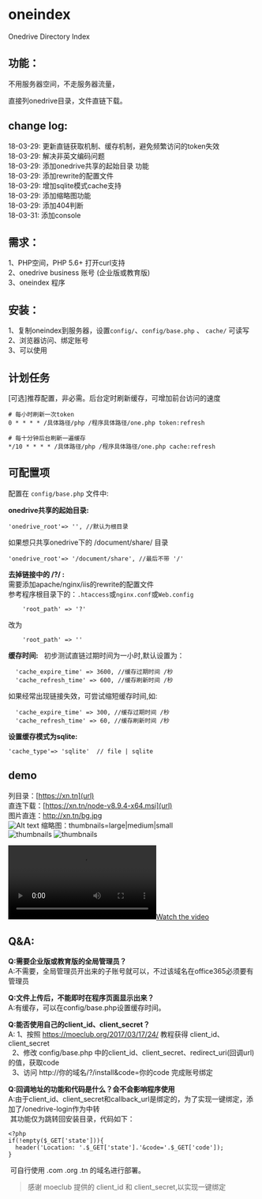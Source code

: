 # oneindex
Onedrive Directory Index

## 功能：
不用服务器空间，不走服务器流量，  

直接列onedrive目录，文件直链下载。  

## change log:  
18-03-29: 更新直链获取机制、缓存机制，避免频繁访问的token失效  
18-03-29: 解决非英文编码问题  
18-03-29: 添加onedrive共享的起始目录 功能  
18-03-29: 添加rewrite的配置文件  
18-03-29: 增加sqlite模式cache支持  
18-03-29: 添加缩略图功能  
18-03-29: 添加404判断  
18-03-31: 添加console  

## 需求：
1、PHP空间，PHP 5.6+ 打开curl支持  
2、onedrive business 账号 (企业版或教育版)  
3、oneindex 程序   

## 安装：
1、复制oneindex到服务器，设置` config/ `、`config/base.php` 、 `cache/` 可读写  
2、浏览器访问、绑定账号  
3、可以使用  

## 计划任务  
[可选]推荐配置，非必需。后台定时刷新缓存，可增加前台访问的速度  
```
# 每小时刷新一次token
0 * * * * /具体路径/php /程序具体路径/one.php token:refresh

# 每十分钟后台刷新一遍缓存
*/10 * * * * /具体路径/php /程序具体路径/one.php cache:refresh
```

## 可配置项
配置在 `config/base.php` 文件中:  

**onedrive共享的起始目录:**  
```
'onedrive_root'=> '', //默认为根目录
```  

如果想只共享onedrive下的 /document/share/ 目录  
```
'onedrive_root'=> '/document/share', //最后不带 '/'
```  
  
**去掉链接中的 /?/ :**  
需要添加apache/nginx/iis的rewrite的配置文件  
参考程序根目录下的：`.htaccess`或`nginx.conf`或`Web.config`  
```
    'root_path' => '?' 
```
改为  

```
    'root_path' => '' 
```  
  
**缓存时间:**  
初步测试直链过期时间为一小时,默认设置为： 
```
  'cache_expire_time' => 3600, //缓存过期时间 /秒
  'cache_refresh_time' => 600, //缓存刷新时间 /秒
```
如果经常出现链接失效，可尝试缩短缓存时间,如:  
```
  'cache_expire_time' => 300, //缓存过期时间 /秒
  'cache_refresh_time' => 60, //缓存刷新时间 /秒
```
  
**设置缓存模式为sqlite:**  
```
'cache_type'=> 'sqlite'  // file | sqlite
```

## demo
列目录：[https://xn.tn](url)  
直连下载：[https://xn.tn/node-v8.9.4-x64.msi](url)  
图片直连：http://xn.tn/bg.jpg  
![Alt text](http://xn.tn/bg.jpg)
缩略图：thumbnails=large|medium|small  
![thumbnails](http://xn.tn/bg.jpg?thumbnails=medium)
![thumbnails](http://xn.tn/bg.jpg?thumbnails=small)


[![Watch the video](https://xn.tn/trailer.mp4?thumbnails=large)](https://xn.tn/trailer.mp4)

## Q&A:  
**Q:需要企业版或教育版的全局管理员？**  
A:不需要，全局管理员开出来的子账号就可以，不过该域名在office365必须要有管理员  

**Q:文件上传后，不能即时在程序页面显示出来？**  
A:有缓存，可以在config/base.php设置缓存时间。  


**Q:能否使用自己的client_id、client_secret？**  
A: 1、按照 https://moeclub.org/2017/03/17/24/ 教程获得 client_id、client_secret  
    2、修改 config/base.php 中的client_id、client_secret、redirect_uri(回调url)的值，获取code  
    3、访问 http://你的域名/?/install&code=你的code 完成账号绑定  

**Q:回调地址的功能和代码是什么？会不会影响程序使用**  
A:由于client_id、client_secret和callback_url是绑定的，为了实现一键绑定，添加了/onedrive-login作为中转  
  其功能仅为跳转回安装目录，代码如下：  
  ```
<?php 
if(!empty($_GET['state'])){
    header('Location: '.$_GET['state'].'&code='.$_GET['code']);
}
  ```   
  可自行使用 .com .org .tn 的域名进行部署。  
  
> 感谢 moeclub 提供的 client_id 和 client_secret,以实现一键绑定
